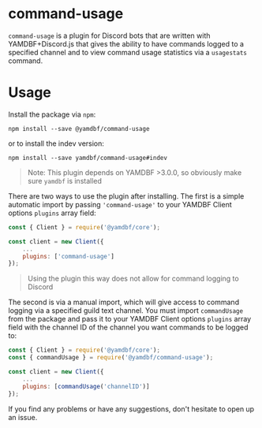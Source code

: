 # command-usage
`command-usage` is a plugin for Discord bots that are written with YAMDBF+Discord.js
that gives the ability to have commands logged to a specified channel and to view
command usage statistics via a `usagestats` command.

# Usage
Install the package via `npm`:
```
npm install --save @yamdbf/command-usage
```
or to install the indev version:
```
npm install --save yamdbf/command-usage#indev
```

>Note: This plugin depends on YAMDBF >3.0.0, so obviously make sure `yamdbf` is installed

There are two ways to use the plugin after installing. The first is a simple automatic
import by passing `'command-usage'` to your YAMDBF Client options `plugins` array field:
```js
const { Client } = require('@yamdbf/core');

const client = new Client({
	...
	plugins: ['command-usage']
});
```
>Using the plugin this way does not allow for command logging to Discord

The second is via a manual import, which will give access to command logging via a specified
guild text channel. You must import `commandUsage` from the package and pass it to your
YAMDBF Client options `plugins` array field with the channel ID of the channel you want
commands to be logged to:
```js
const { Client } = require('@yamdbf/core');
const { commandUsage } = require('@yamdbf/command-usage');

const client = new Client({
	...
	plugins: [commandUsage('channelID')]
});
```

If you find any problems or have any suggestions, don't hesitate to open up an issue.
